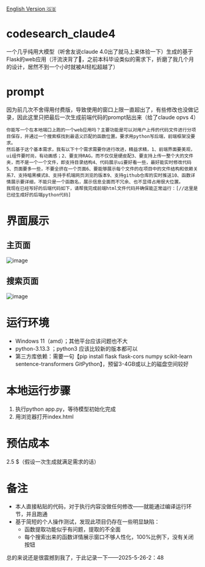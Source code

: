 [English Version 🇬🇧](README.en.md)

# codesearch_claude4
一个几乎纯用大模型（听舍友说claude 4.0出了就马上来体验一下）生成的基于Flask的web应用（汗流浃背了🥲，之前本科毕设类似的需求下，折磨了我几个月的设计，居然不到一个小时就被AI轻松超越了）

# prompt
因为前几次不舍得用付费版，导致使用的窗口上限一直超出了，有些修改也没做记录，因此这里只把最后一次生成前端代码的prompt贴出来（给了claude opvs 4）
```
你能写一个在本地端口上跑的一个web应用吗？主要功能是可以对用户上传的代码文件进行分项目保存，并通过一个搜索框找到最语义匹配的函数位置。要求用python写后端，前端框架没要求。
然后基于这个基本需求，我有以下十个需求需要你进行改进，精益求精，1、前端界面要美观，ui组件要时尚，有动画感；2、要支持RAG，而不仅仅是硬皮配3、要支持上传一整个大的文件夹，而不是一个一个文件，即支持目录结构4、代码展示ui要好看一些，最好能实时修改代码5、页面要多一些，不要全挤在一个页面6、要能够展示每个文件的在项目中的文件结构和依赖关系7、支持暗黑模式8、支持手机端网页浏览的版本9、支持github仓库的实时推送10、函数详情展示要详细，不能只是一个函数名，展示信息全面而不冗余、也不显得占用很大位置。
我现在已经写好的后端代码如下，请帮我完成前端html文件代码并确保能正常运行：[//这里是已经生成好的后端python代码]
```

# 界面展示
## 主页面
![image](https://github.com/user-attachments/assets/41b2e073-3da0-4ca6-a043-4f43f90c5ccb)
## 搜索页面
![image](https://github.com/user-attachments/assets/b503f7d0-7c25-42b9-a310-0aa80dbfe6dd)


# 运行环境
- Windows 11（amd）；其他平台应该问题也不大
- python-3.13.3 ；python3 应该比较新的版本都可以
- 第三方库依赖：需要一句【pip install flask flask-cors numpy scikit-learn sentence-transformers GitPython】，预留3-4GB或以上的磁盘空间较好

# 本地运行步骤
1. 执行python app.py，等待模型初始化完成
2. 用浏览器打开index.html

# 预估成本
2.5 $（假设一次生成就满足需求的话）

# 备注
- 本人直接粘贴的代码，对于执行内容没做任何修改——就能通过编译运行环节，并且跑通
- 基于简短的个人操作测试，发现此项目仍存在一些明显缺陷：
  - 函数提取功能似乎有问题，提取的不全面
  - 每个搜索出来的函数详情展示窗口不够人性化，100%比例下，没有关闭按钮

总的来说还是很震撼到我了，于此记录一下——2025-5-26-2：48
